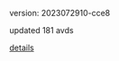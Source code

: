 version: 2023072910-cce8

updated 181 avds

[details](https://github.com/0x74f917491bfa7ebfa379/ali_avd_db/blob/master/change_log/2023/07/29/10/cce8.txt)